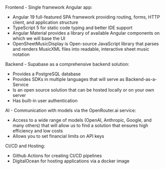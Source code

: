 Frontend - Single framework Angular app:

- Angular 19 full-featured SPA framework providing routing, forms, HTTP client, and application structure
- TypeScript 5 for static code typing and better IDE support
- Angular Material provides a library of available Angular components on which we will base the UI
- OpenSheetMusicDisplay is Open-source JavaScript library that parses and renders MusicXML files into readable, interactive sheet music notation

Backend - Supabase as a comprehensive backend solution:

- Provides a PostgreSQL database
- Provides SDKs in multiple languages that will serve as Backend-as-a-Service
- Is an open source solution that can be hosted locally or on your own server
- Has built-in user authentication

AI - Communication with models via the OpenRouter.ai service:

- Access to a wide range of models (OpenAI, Anthropic, Google, and many others) that will allow us to find a solution that ensures high efficiency and low costs
- Allows you to set financial limits on API keys

CI/CD and Hosting:

- Github Actions for creating CI/CD pipelines
- DigitalOcean for hosting applications via a docker image
